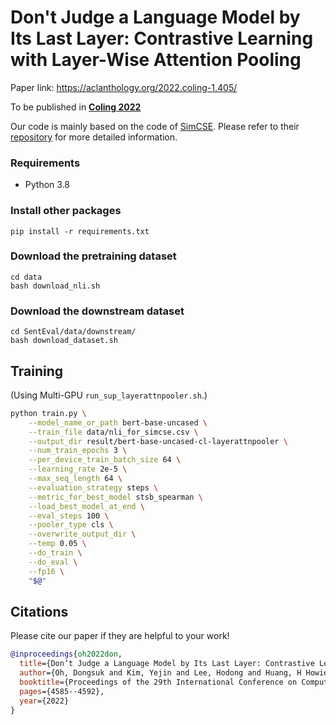 # Don't Judge a Language Model by Its Last Layer: Contrastive Learning with Layer-Wise Attention Pooling


Paper link: https://aclanthology.org/2022.coling-1.405/

To be published in [**Coling 2022**](https://coling2022.org/)

Our code is mainly based on the code of [SimCSE](https://arxiv.org/abs/2104.08821). Please refer to their [repository](https://github.com/princeton-nlp/SimCSE) for more detailed information.

### Requirements
* Python 3.8

### Install other packages
```
pip install -r requirements.txt
```

### Download the pretraining dataset
```
cd data
bash download_nli.sh
```

### Download the downstream dataset
```
cd SentEval/data/downstream/
bash download_dataset.sh
```

## Training
(Using Multi-GPU `run_sup_layerattnpooler.sh`.)
```bash
python train.py \
    --model_name_or_path bert-base-uncased \
    --train_file data/nli_for_simcse.csv \
    --output_dir result/bert-base-uncased-cl-layerattnpooler \
    --num_train_epochs 3 \
    --per_device_train_batch_size 64 \
    --learning_rate 2e-5 \
    --max_seq_length 64 \
    --evaluation_strategy steps \
    --metric_for_best_model stsb_spearman \
    --load_best_model_at_end \
    --eval_steps 100 \
    --pooler_type cls \
    --overwrite_output_dir \
    --temp 0.05 \
    --do_train \
    --do_eval \
    --fp16 \
    "$@"
```

## Citations

Please cite our paper if they are helpful to your work!

```bibtex
@inproceedings{oh2022don,
  title={Don’t Judge a Language Model by Its Last Layer: Contrastive Learning with Layer-Wise Attention Pooling},
  author={Oh, Dongsuk and Kim, Yejin and Lee, Hodong and Huang, H Howie and Lim, Heui-Seok},
  booktitle={Proceedings of the 29th International Conference on Computational Linguistics},
  pages={4585--4592},
  year={2022}
}
```
